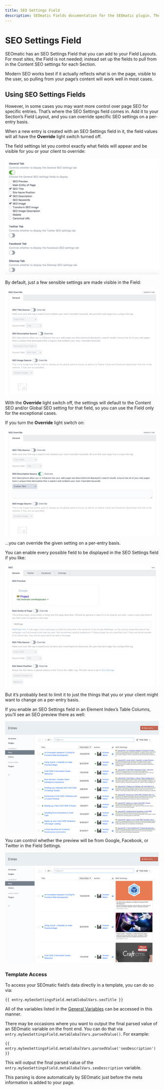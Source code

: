 ```yaml
---
title: SEO Settings Field
description: SEOmatic Fields documentation for the SEOmatic plugin. The SEOmatic plugin facilitates modern SEO best practices & implementation for Craft CMS 4.
---
```


# SEO Settings Field

SEOmatic has an SEO Settings Field that you can add to your Field Layouts. For most sites, the Field is not needed; instead set up the fields to pull from in the Content SEO settings for each Section.

Modern SEO works best if it actually reflects what is on the page, visible to the user, so pulling from your page’s content will work well in most cases.

## Using SEO Settings Fields

However, in some cases you may want more control over page SEO for specific entries. That’s where the SEO Settings field comes in. Add it to your Section’s Field Layout, and you can override specific SEO settings on a per-entry basis.

When a new entry is created with an SEO Settings field in it, the field values will all have the **Override** light switch turned off.

The field settings let you control exactly what fields will appear and be visible for you or your client to override:

![Screenshot of settings for the SEO Settings field type](./resources/screenshots/seomatic-field-settings.png)

By default, just a few sensible settings are made visible in the Field:

![Screenshot of the SEO Settings field as seen from an entry detail page](./resources/screenshots/seomatic-field-defaults.png)

With the **Override** light switch off, the settings will default to the Content SEO and/or Global SEO setting for that field, so you can use the Field only for the exceptional cases.

If you turn the **Override** light switch on:

![Screenshot of the SEO Settings field as seen from an entry detail page, with the SEO Description Source switch flipped on and a Custom Text selection making an input available for text entry](./resources/screenshots/seomatic-field-defaults-override.png)

...you can override the given setting on a per-entry basis.

You can enable every possible field to be displayed in the SEO Settings field if you like:

![Screenshot of the SEO Settings field as seen from an entry detail page, showing more tabs (General, Twitter, Facebook, Sitemap) and more fields in the selected General tab](./resources/screenshots/seomatic-field-full.png)

But it’s probably best to limit it to just the things that you or your client might want to change on a per-entry basis.

If you enable an SEO Settings field in an Element Index’s Table Columns, you’ll see an SEO preview there as well:

![Screenshot of a Craft CMS Entries channel listing, with an SEO Settings column to the right that displays a SERP preview next to each item](./resources/screenshots/seomatic-table-columns-google.png)

You can control whether the preview will be from Google, Facebook, or Twitter in the Field Settings.

![Screenshot of a Craft CMS Entries channel listing, with an SEO Settings column to the right displaying a social card preview next to each item](./resources/screenshots/seomatic-table-columns-facebook.png)

### Template Access

To access your SEOmatic field’s data directly in a template, you can do so via:

```twig
{{ entry.mySeoSettingsField.metaGlobalVars.seoTitle }}
```

All of the variables listed in the [General Variables](./using.html#general-variables) can be accessed in this manner.

There may be occasions where you want to output the final parsed value of an SEOmatic variable on the front end. You can do that via `entry.mySeoSettingsField.metaGlobalVars.parsedValue()`. For example:

```twig
{{ entry.mySeoSettingsField.metaGlobalVars.parsedValue('seoDescription') }}
```

This will output the final parsed value of the `entry.mySeoSettingsField.metaGlobalVars.seoDescription` variable.

This parsing is done automatically by SEOmatic just before the meta information is added to your page.
